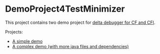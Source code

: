 # DemoProject4TestMinimizer

This project contains two demo project for [delta debugger for CF and CFI](https://github.com/opprop/do-like-javac/pull/4).

Projects:

- [A simple demo](simple_demo)
- [A complex demo (with more java files and dependencies)](complex_demo)
